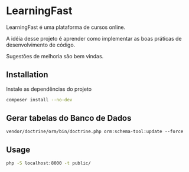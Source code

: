 # LearningFast

LearningFast é uma plataforma de cursos online.

A idéia desse projeto é aprender como implementar as boas práticas de desenvolvimento de código.

Sugestões de melhoria são bem vindas.


## Installation

Instale as dependências do projeto

```bash
composer install --no-dev
```

## Gerar tabelas do Banco de Dados
```
vendor/doctrine/orm/bin/doctrine.php orm:schema-tool:update --force
```

## Usage

```bash
php -S localhost:8000 -t public/
```